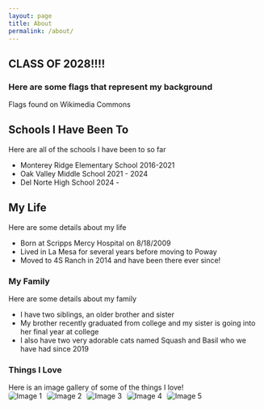 ```yaml
---
layout: page
title: About
permalink: /about/
---
```

## CLASS OF 2028!!!!
### Here are some flags that represent my background

<comment>
Flags found on Wikimedia Commons
</comment>

<style>
    /* Style looks pretty compact, trace grid-container and grid-item in the code */
    .grid-container {
        display: grid;
        grid-template-columns: repeat(auto-fill, minmax(150px, 1fr)); /* Dynamic columns */
        gap: 10px;
    }
    .grid-item {
        text-align: center;
    }
    .grid-item img {
        width: 100%;
        height: 100px; /* Fixed height for uniformity */
        object-fit: contain; /* Ensure the image fits within the fixed height */
    }
    .grid-item p {
        margin: 5px 0; /* Add some margin for spacing */
    }

     .image-gallery {
        display: flex;
        flex-wrap: nowrap;
        overflow-x: auto;
        gap: 10px;
        }

    .image-gallery img {
        max-height: 150px;
        object-fit: cover;
        border-radius: 5px;
    }
</style>

<!-- This grid_container class is for the CSS styling, the id is for JavaScript connection -->
<div class="grid-container" id="grid_container">
    <!-- content will be added here by JavaScript -->
</div>

<script>
    // 1. Make a connection to the HTML container defined in the HTML div
    var container = document.getElementById("grid_container"); // This container connects to the HTML div

    // 2. Define a JavaScript object for our http source and our data rows for the Living in the World grid
    var http_source = "https://upload.wikimedia.org/wikipedia/commons/";
    var living_in_the_world = [
        {"flag": "0/01/Flag_of_California.svg", "greeting": "Greeting - Hey", "description": "California - The Greatest State"},
        {"flag": "b/ba/Flag_of_Germany.svg", "greeting": "Greeting - Hallo", "description": "Germany - Ancestors From Both Sides"},
        {"flag": "2/20/Flag_of_the_Netherlands.svg", "greeting": "Greeting - Hallo", "description": "Netherlands - Great-Grandfather Came From Here"},
        {"flag": "f/fc/Flag_of_Mexico.svg", "greeting": "Greeting - Hola", "description": "Mexico - Another Great-Grandfather Came From Here"},
    ]; 
    
    // 3a. Consider how to update style count for size of container
    // The grid-template-columns has been defined as dynamic with auto-fill and minmax

    // 3b. Build grid items inside of our container for each row of data
    for (const location of living_in_the_world) {
        // Create a "div" with "class grid-item" for each row
        var gridItem = document.createElement("div");
        gridItem.className = "grid-item";  // This class name connects the gridItem to the CSS style elements
        // Add "img" HTML tag for the flag
        var img = document.createElement("img");
        img.src = http_source + location.flag; // concatenate the source and flag
        img.alt = location.flag + " Flag"; // add alt text for accessibility

        // Add "p" HTML tag for the description
        var description = document.createElement("p");
        description.textContent = location.description; // extract the description

        // Add "p" HTML tag for the greeting
        var greeting = document.createElement("p");
        greeting.textContent = location.greeting;  // extract the greeting

        // Append img and p HTML tags to the grid item DIV
        gridItem.appendChild(img);
        gridItem.appendChild(description);
        gridItem.appendChild(greeting);

        // Append the grid item DIV to the container DIV
        container.appendChild(gridItem);
    }
</script>

## Schools I Have Been To 


Here are all of the schools I have been to so far 


 - Monterey Ridge Elementary School 2016-2021
 - Oak Valley Middle School 2021 - 2024
 - Del Norte High School 2024 -

## My Life


Here are some details about my life


 - Born at Scripps Mercy Hospital on 8/18/2009
 - Lived in La Mesa for several years before moving to Poway 
 - Moved to 4S Ranch in 2014 and have been there ever since!

### My Family


Here are some details about my family


 - I have two siblings, an older brother and sister
 - My brother recently graduated from college and my sister is going into her final year at college
 - I also have two very adorable cats named Squash and Basil who we have had since 2019

### Things I Love

<comment>
Here is an image gallery of some of the things I love!
</comment>

<div class="image-gallery">
  <img src="{{site.baseurl}}/images/about/fahrenheit.jpg" alt="Image 1">
  <img src="{{site.baseurl}}/images/about/theWire.jpg" alt="Image 2">
  <img src="{{site.baseurl}}/images/about/darkSouls.png" alt="Image 3">
  <img src="{{site.baseurl}}/images/about/delicious.jpg" alt="Image 4">
  <img src="{{site.baseurl}}/images/about/friends.jpg" alt="Image 5">
</div>    
